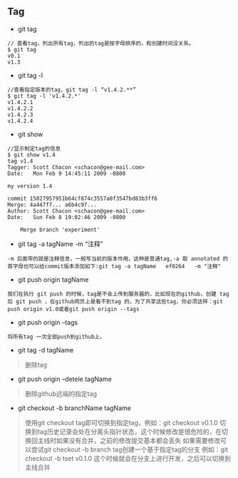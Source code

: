 
## Tag

- git tag
``` git
// 查看tag，列出所有tag，列出的tag是按字母排序的，和创建时间没关系。
$ git tag
v0.1
v1.3
```

- git tag -l
``` git
//查看指定版本的tag，git tag -l “v1.4.2.**”
$ git tag -l 'v1.4.2.*'
v1.4.2.1
v1.4.2.2
v1.4.2.3
v1.4.2.4
```

- git show
``` git
//显示制定tag的信息
$ git show v1.4
tag v1.4
Tagger: Scott Chacon <schacon@gee-mail.com>
Date:   Mon Feb 9 14:45:11 2009 -0800

my version 1.4

commit 15027957951b64cf874c3557a0f3547bd83b3ff6
Merge: 4a447f7... a6b4c97...
Author: Scott Chacon <schacon@gee-mail.com>
Date:   Sun Feb 8 19:02:46 2009 -0800

    Merge branch 'experiment'
``` 

- git tag -a tagName -m “注释”
``` git
-m 后面带的就是注释信息，一般写当前的版本作用，这种是普通tag,-a 取 annotated 的首字母也可以给commit版本添加如下:git tag -a tagName   ef0264   -m "注释"
```

- git push origin tagName
``` git
我们在执行 git push 的时候，tag是不会上传到服务器的，比如现在的github，创建 tag 后 git push ，在github网页上是看不到tag 的，为了共享这些tag，你必须这样：git push origin v1.0或者git push origin --tags
```

- git push origin –tags
``` git
将所有tag 一次全部push到github上。
```

- git tag -d tagName
> 删除tag

- git push origin –detele tagName
> 删除github远端的指定tag

- git checkout -b branchName tagName
> 使用git checkout tag即可切换到指定tag，例如：git checkout v0.1.0
> 切换到tag历史记录会处在分离头指针状态，这个时候修改是很危险的，在切换回主线时如果没有合并，之前的修改提交基本都会丢失
> 如果需要修改可以尝试git checkout -b branch tag创建一个基于指定tag的分支
> 例如：git checkout -b tset v0.1.0  这个时候就会在分支上进行开发，之后可以切换到主线合并
